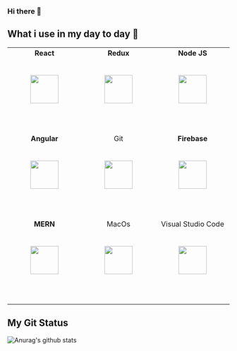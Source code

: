 ### Hi there 👋

## What i use in my day to day :rocket:

<table>
  <tbody>
    <tr valign="top">
      <td width="25%" align="center" style="padding-bottom:3rem">
          <span><b>React</b></span><br/><br/><br/>
        <img height="64px" src="https://cdn.svgporn.com/logos/react.svg">
        <br/><br/>
      </td>
      <td width="25%" align="center" style="padding-bottom:3rem">
          <span><b>Redux</b></span><br/><br/><br/>
        <img height="64px" src="https://cdn.svgporn.com/logos/redux.svg">
        <br/><br/>
      </td>
      <td width="25%" align="center" style="padding-bottom:3rem">
          <span><b>Node JS</b></span><br/><br/><br/>
        <img height="64px" src="https://cdn.svgporn.com/logos/nodejs-icon.svg">
        <br/><br/>
      </td>
    </tr>
    <tr valign="top">
      <td width="25%" align="center" style="padding-bottom:3rem">
          <span><b>Angular</b></span><br/><br/><br/>
         <img height="64px" src="https://cdn.svgporn.com/logos/angular-icon.svg">
         <br/><br/>
      </td>
      <td width="25%" align="center" style="padding-bottom:3rem">
        <span>Git</span><br/><br/><br/>
        <img height="64px" src="https://cdn.svgporn.com/logos/git-icon.svg">
        <br/><br/>
      </td>
        <td width="25%" align="center" style="padding-bottom:3rem">
            <span><b>Firebase</b></span><br/><br/><br/>
        <img height="64px" src="https://cdn.svgporn.com/logos/firebase.svg">
        <br/><br/>
      </td>
    </tr>
    <tr valign="top">
      <td width="25%" align="center" style="padding-bottom:3rem">
          <span><b>MERN</b></span><br/><br/><br/>
         <img height="64px" src="https://cdn.svgporn.com/logos/mern.svg">
         <br/><br/>
      </td>
      <td width="25%" align="center" style="padding-bottom:3rem">
        <span>MacOs</span><br/><br/><br/>
        <img height="64px" src="https://cdn.svgporn.com/logos/macOS.svg">
        <br/><br/>
      </td>
      <td width="25%" align="center" style="padding-bottom:3rem">
        <span>Visual Studio Code</span><br/><br/><br/>
        <img height="64px" src="https://cdn.svgporn.com/logos/visual-studio-code.svg">
        <br/><br/>
      </td>
    </tr>
  </tbody>
</table>

## My Git Status
![Anurag's github stats](https://github-readme-stats.vercel.app/api?username=tote93&show_icons=true&theme=dark)

